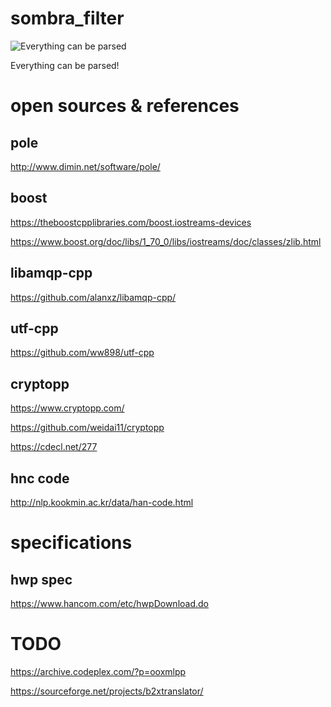 # sombra_filter
![Everything can be parsed](https://vignette.wikia.nocookie.net/overwatch/images/f/fc/Sombra_portrait.png/revision/latest?cb=20170105140023
)

Everything can be parsed!


open sources & references
=========================

## pole
http://www.dimin.net/software/pole/


## boost
https://theboostcpplibraries.com/boost.iostreams-devices

https://www.boost.org/doc/libs/1_70_0/libs/iostreams/doc/classes/zlib.html


## libamqp-cpp 
https://github.com/alanxz/libamqp-cpp/

## utf-cpp
https://github.com/ww898/utf-cpp

## cryptopp
https://www.cryptopp.com/

https://github.com/weidai11/cryptopp

https://cdecl.net/277


## hnc code
http://nlp.kookmin.ac.kr/data/han-code.html


specifications
==============

## hwp spec
https://www.hancom.com/etc/hwpDownload.do


TODO
====

https://archive.codeplex.com/?p=ooxmlpp

https://sourceforge.net/projects/b2xtranslator/


